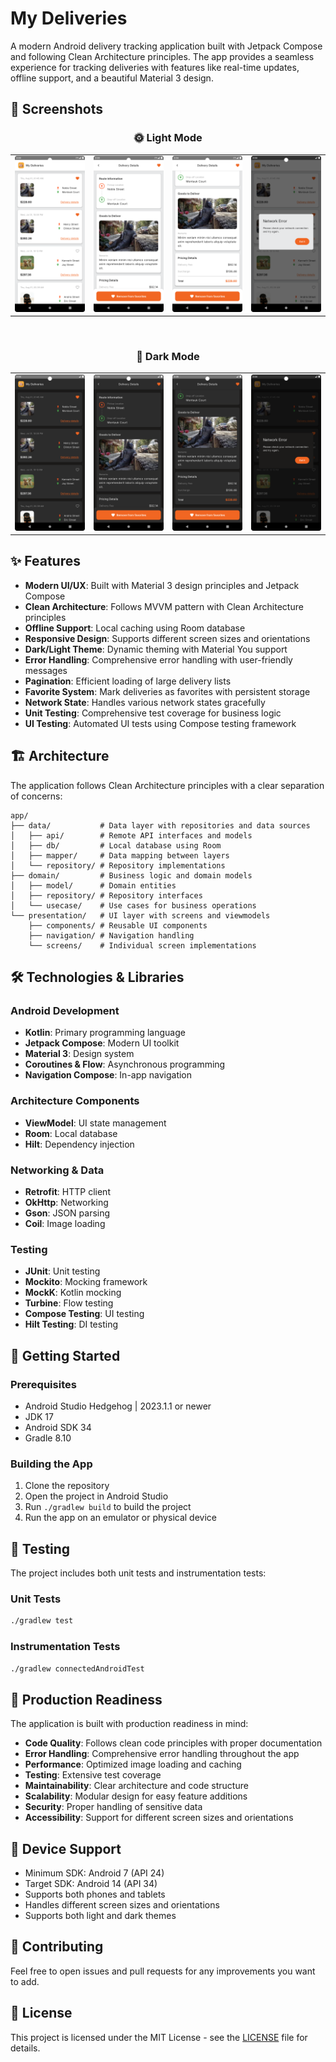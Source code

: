 # My Deliveries

A modern Android delivery tracking application built with Jetpack Compose and following Clean Architecture principles. The app provides a seamless experience for tracking deliveries with features like real-time updates, offline support, and a beautiful Material 3 design.

## 📸 Screenshots

<div align="center">

### 🌞 Light Mode

<table>
  <tr>
    <td><img src="screenshots/DeliveryListScreen_LightMode.png" width="200"/></td>
    <td><img src="screenshots/DeliveryDetailScreen_LightMode_1.png" width="200"/></td>
    <td><img src="screenshots/DeliveryDetailScreen_LightMode_2.png" width="200"/></td>
    <td><img src="screenshots/NetworkError_LightMode.png" width="200"/></td>
  </tr>
</table>

<br/>

### 🌙 Dark Mode

<table>
  <tr>
    <td><img src="screenshots/DeliveryListScreen_DarkMode.png" width="200"/></td>
    <td><img src="screenshots/DeliveryDetailScreen_DarkMode_1.png" width="200"/></td>
    <td><img src="screenshots/DeliveryDetailScreen_DarkMode_2.png" width="200"/></td>
    <td><img src="screenshots/NetworkError_DarkMode.png" width="200"/></td>
  </tr>
</table>

</div>

## ✨ Features

- **Modern UI/UX**: Built with Material 3 design principles and Jetpack Compose
- **Clean Architecture**: Follows MVVM pattern with Clean Architecture principles
- **Offline Support**: Local caching using Room database
- **Responsive Design**: Supports different screen sizes and orientations
- **Dark/Light Theme**: Dynamic theming with Material You support
- **Error Handling**: Comprehensive error handling with user-friendly messages
- **Pagination**: Efficient loading of large delivery lists
- **Favorite System**: Mark deliveries as favorites with persistent storage
- **Network State**: Handles various network states gracefully
- **Unit Testing**: Comprehensive test coverage for business logic
- **UI Testing**: Automated UI tests using Compose testing framework

## 🏗 Architecture

The application follows Clean Architecture principles with a clear separation of concerns:

```
app/
├── data/           # Data layer with repositories and data sources
│   ├── api/        # Remote API interfaces and models
│   ├── db/         # Local database using Room
│   ├── mapper/     # Data mapping between layers
│   └── repository/ # Repository implementations
├── domain/         # Business logic and domain models
│   ├── model/      # Domain entities
│   ├── repository/ # Repository interfaces
│   └── usecase/    # Use cases for business operations
└── presentation/   # UI layer with screens and viewmodels
    ├── components/ # Reusable UI components
    ├── navigation/ # Navigation handling
    └── screens/    # Individual screen implementations
```

## 🛠 Technologies & Libraries

### Android Development
- **Kotlin**: Primary programming language
- **Jetpack Compose**: Modern UI toolkit
- **Material 3**: Design system
- **Coroutines & Flow**: Asynchronous programming
- **Navigation Compose**: In-app navigation

### Architecture Components
- **ViewModel**: UI state management
- **Room**: Local database
- **Hilt**: Dependency injection

### Networking & Data
- **Retrofit**: HTTP client
- **OkHttp**: Networking
- **Gson**: JSON parsing
- **Coil**: Image loading

### Testing
- **JUnit**: Unit testing
- **Mockito**: Mocking framework
- **MockK**: Kotlin mocking
- **Turbine**: Flow testing
- **Compose Testing**: UI testing
- **Hilt Testing**: DI testing

## 🚀 Getting Started

### Prerequisites
- Android Studio Hedgehog | 2023.1.1 or newer
- JDK 17
- Android SDK 34
- Gradle 8.10

### Building the App
1. Clone the repository
2. Open the project in Android Studio
3. Run `./gradlew build` to build the project
4. Run the app on an emulator or physical device

## 🧪 Testing

The project includes both unit tests and instrumentation tests:

### Unit Tests
```bash
./gradlew test
```

### Instrumentation Tests
```bash
./gradlew connectedAndroidTest
```

## 🎯 Production Readiness

The application is built with production readiness in mind:

- **Code Quality**: Follows clean code principles with proper documentation
- **Error Handling**: Comprehensive error handling throughout the app
- **Performance**: Optimized image loading and caching
- **Testing**: Extensive test coverage
- **Maintainability**: Clear architecture and code structure
- **Scalability**: Modular design for easy feature additions
- **Security**: Proper handling of sensitive data
- **Accessibility**: Support for different screen sizes and orientations

## 📱 Device Support

- Minimum SDK: Android 7 (API 24)
- Target SDK: Android 14 (API 34)
- Supports both phones and tablets
- Handles different screen sizes and orientations
- Supports both light and dark themes

## 🤝 Contributing

Feel free to open issues and pull requests for any improvements you want to add.

## 📄 License

This project is licensed under the MIT License - see the [LICENSE](LICENSE) file for details.